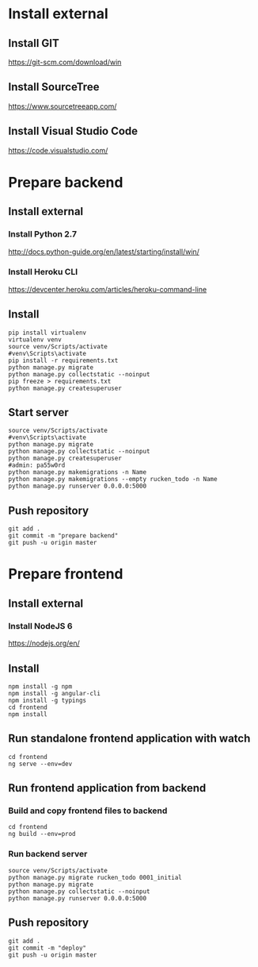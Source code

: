 # Install external

## Install GIT
https://git-scm.com/download/win
## Install SourceTree
https://www.sourcetreeapp.com/
## Install Visual Studio Code
https://code.visualstudio.com/

# Prepare backend

## Install external

### Install Python 2.7
http://docs.python-guide.org/en/latest/starting/install/win/
### Install Heroku CLI
https://devcenter.heroku.com/articles/heroku-command-line

## Install
```
pip install virtualenv
virtualenv venv
source venv/Scripts/activate
#venv\Scripts\activate
pip install -r requirements.txt
python manage.py migrate
python manage.py collectstatic --noinput
pip freeze > requirements.txt
python manage.py createsuperuser
```
## Start server
```
source venv/Scripts/activate
#venv\Scripts\activate
python manage.py migrate
python manage.py collectstatic --noinput
python manage.py createsuperuser
#admin: pa55w0rd
python manage.py makemigrations -n Name
python manage.py makemigrations --empty rucken_todo -n Name
python manage.py runserver 0.0.0.0:5000
```
## Push repository
```
git add .
git commit -m "prepare backend"
git push -u origin master
```
# Prepare frontend

## Install external

### Install NodeJS 6
https://nodejs.org/en/

## Install
```
npm install -g npm
npm install -g angular-cli
npm install -g typings
cd frontend
npm install
```
## Run standalone frontend application with watch
```
cd frontend
ng serve --env=dev
```
## Run frontend application from backend 

### Build and copy frontend files to backend
```
cd frontend
ng build --env=prod
```
### Run backend server
```
source venv/Scripts/activate
python manage.py migrate rucken_todo 0001_initial
python manage.py migrate
python manage.py collectstatic --noinput
python manage.py runserver 0.0.0.0:5000
```
## Push repository
```
git add .
git commit -m "deploy"
git push -u origin master
```